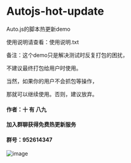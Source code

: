 # Autojs-hot-update
Auto.js的脚本热更新demo

使用说明请查看：使用说明.txt

备注：这个demo只是解决测试时反复打包的困扰，

不建议最终打包给用户时使用。

当然，如果你的用户不会抓包等操作，

那就可以继续使用。否则，建议放弃。

#### 作者：十 有 八九

#### 加入群聊获得免费热更新服务

#### 群号：952614347

![image](https://github.com/xsk666/Autojs-hot-update/blob/master/二维码.JPG)
